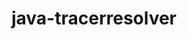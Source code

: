 ---
title: java-tracerresolver
registryType: instrumentation
tags:
  - opentracing
  
  - Java
  
repo: https://github.com/opentracing-contrib/java-tracerresolver
license: Apache License 2.0
description: Resolver API for OpenTracing Tracer implementations.
authors: OpenTracing Contributors
otVersion: latest
---